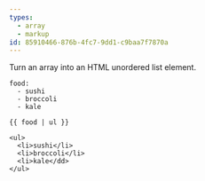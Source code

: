 ```yaml
---
types:
  - array
  - markup
id: 85910466-876b-4fc7-9dd1-c9baa7f7870a
---
```

Turn an array into an HTML unordered list element.

```.language-yaml
food:
  - sushi
  - broccoli
  - kale
```

```
{{ food | ul }}
```

```.language-output
<ul>
  <li>sushi</li>
  <li>broccoli</li>
  <li>kale</dd>
</ul>
```
